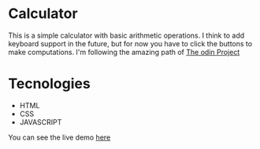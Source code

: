 # Calculator
This is a simple calculator with basic arithmetic operations.
I think to add keyboard support in the future, but for now you have to click the buttons to make computations.
I'm following the amazing path of [The odin Project](https://www.theodinproject.com/home)

# Tecnologies
* HTML
* CSS
* JAVASCRIPT

You can see the live demo [here](https://fariasmi.github.io/calculator/)




